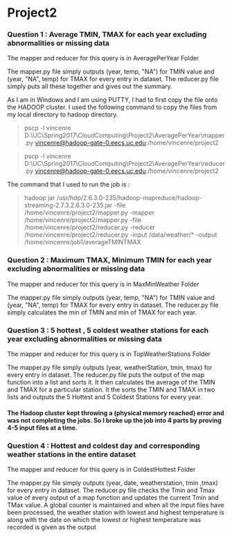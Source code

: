 # Project2

### Question 1 : Average TMIN, TMAX for each year excluding abnormalities or missing data

The mapper and reducer for this query is in AveragePerYear Folder

The mapper.py file simply outputs (year, temp, "NA") for TMIN value and (year, "NA", temp) for TMAX for every entry in dataset. The reducer.py file simply puts all these together and gives out the summary.

As I am in Windows and I am using PUTTY, I had to first copy the file onto the HADOOP cluster. I used the following command to copy the files from my local directory to hadoop directory.

> pscp -l vincenre D:\UC\Spring2017\CloudComputing\Project2\AveragePerYear\mapper.py vincenre@hadoop-gate-0.eecs.uc.edu:/home/vincenre/project2

> pscp -l vincenre D:\UC\Spring2017\CloudComputing\Project2\AveragePerYear\reducer.py vincenre@hadoop-gate-0.eecs.uc.edu:/home/vincenre/project2

The command that I used to run the job is :
>hadoop jar /usr/hdp/2.6.3.0-235/hadoop-mapreduce/hadoop-streaming-2.7.3.2.6.3.0-235.jar -file /home/vincenre/project2/mapper.py -mapper
/home/vincenre/project2/mapper.py -file /home/vincenre/project2/reducer.py -reducer /home/vincenre/project2/reducer.py -input /data/weather/* -output /home/vincenre/job1/averageTMINTMAX

### Question 2 : Maximum TMAX, Minimum TMIN for each year excluding abnormalities or missing data

The mapper and reducer for this query is in MaxMinWeather Folder

The mapper.py file simply outputs (year, temp, "NA") for TMIN value and (year, "NA", temp) for TMAX for every entry in dataset. The reducer.py file simply calculates the min of TMIN and min of TMAX for each year.

### Question 3 : 5 hottest , 5 coldest weather stations for each year excluding abnormalities or missing data 

The mapper and reducer for this query is in TopWeatherStations Folder

The mapper.py file simply outputs (year, weatherStation, tmin, tmax) for every entry in dataset. The reducer.py file puts the output of the map function into a list and sorts it. It then calculates the average of the TMIN and TMAX for a particular station. It the sorts the TMIN and TMAX in two lists and outputs the 5 Hottest and 5 Coldest Stations for every year.

#### The Hadoop cluster kept throwing a (physical memory reached) error and was not completing the jobs. So I broke up the job into  4 parts by proving 4-5 input files at a time. 

### Question 4 :  Hottest and coldest day and corresponding weather stations in the entire dataset 

The mapper and reducer for this query is in ColdestHottest Folder

The mapper.py file simply outputs (year, date, weatherstation, tmin ,tmax) for every entry in dataset. The reducer.py file checks the Tmin and Tmax value of every output of a map function and updates the current Tmin and TMax value. A global counter is maintained and when all the input files have been processed, the weather station with lowest and highest temperature is along with the date on which the lowest or highest temperature was recorded is given as the output

